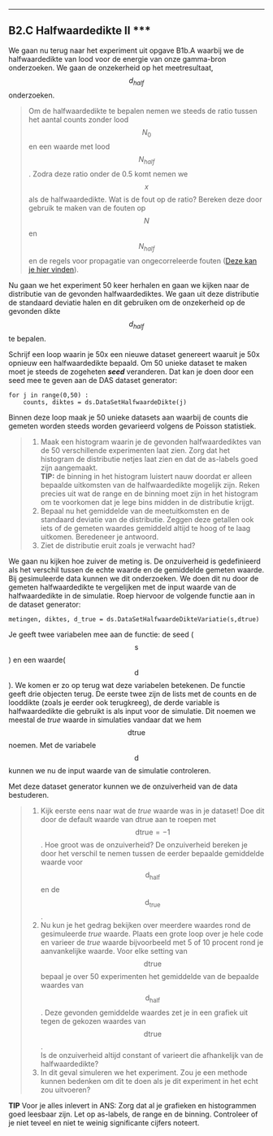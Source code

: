 *****
<a name="B2.C"></a>

## B2.C Halfwaardedikte II ***

We gaan nu terug naar het experiment uit opgave B1b.A waarbij we de halfwaardedikte van lood voor de energie van onze gamma-bron onderzoeken. We gaan de onzekerheid op het meetresultaat, $$d_{half}$$ onderzoeken. 

> Om de halfwaardedikte te bepalen nemen we steeds de ratio tussen het aantal counts zonder lood $$N_0$$ en een waarde met lood $$N_{half}$$. Zodra deze ratio onder de 0.5 komt nemen we $$x$$ als de halfwaardedikte. Wat is de fout op de ratio? Bereken deze door gebruik te maken van de fouten op $$N$$ en $$N_{half}$$ en de regels voor propagatie van ongecorreleerde fouten ([Deze kan je hier vinden](/blok-2/foutenpropagatie)). 

Nu gaan we het experiment 50 keer herhalen en gaan we kijken naar de distributie van de gevonden halfwaardediktes. We gaan uit deze distributie de standaard deviatie halen en dit gebruiken om de onzekerheid op de gevonden dikte $$d_{half}$$ te bepalen.

Schrijf een loop waarin je 50x een nieuwe dataset genereert waaruit je 50x opnieuw een halfwaardedikte bepaald. Om 50 unieke dataset te maken moet je steeds de zogeheten ***seed*** veranderen. Dat kan je doen door een seed mee te geven aan de DAS dataset generator:
 	
 	for j in range(0,50) :
 		counts, diktes = ds.DataSetHalfwaardeDikte(j)

Binnen deze loop maak je 50 unieke datasets aan waarbij de counts die gemeten worden steeds worden gevarieerd volgens de Poisson statistiek. 

>  1. Maak een histogram waarin je de gevonden halfwaardediktes van de 50 verschillende experimenten laat zien. Zorg dat het histogram de distributie netjes laat zien en dat de as-labels goed zijn aangemaakt.<br>
> **TIP:** de binning in het histogram luistert nauw doordat er alleen bepaalde uitkomsten van de halfwaardedikte mogelijk zijn. Reken precies uit wat de range en de binning moet zijn in het histogram om te voorkomen dat je lege bins midden in de distributie krijgt.  
>  2. Bepaal nu het gemiddelde van de meetuitkomsten en de standaard deviatie van de distributie. Zeggen deze getallen ook iets of de gemeten waardes gemiddeld altijd te hoog of te laag uitkomen. Beredeneer je antwoord.
>  3. Ziet de distributie eruit zoals je verwacht had? 


 
We gaan nu kijken hoe zuiver de meting is. De onzuiverheid is gedefinieerd als het verschil tussen de echte waarde en de gemiddelde gemeten waarde. Bij gesimuleerde data kunnen we dit onderzoeken. 
We doen dit nu door de gemeten halfwaardedikte te vergelijken met de input waarde van de halfwaardedikte in de simulatie. Roep hiervoor de volgende functie aan in de dataset generator:

	metingen, diktes, d_true = ds.DataSetHalfwaardeDikteVariatie(s,dtrue)

Je geeft twee variabelen mee aan de functie: de seed ($$\text{s}$$) en een waarde($$\text{d}$$). We komen er zo op terug wat deze variabelen betekenen.
De functie geeft drie objecten terug. De eerste twee zijn de lists met de counts en de looddikte (zoals je eerder ook terugkreeg), de derde variable is halfwaardedikte die gebruikt is als input voor de simulatie. Dit noemen we meestal de *true* waarde in simulaties vandaar dat we hem $$\text{dtrue}$$ noemen. Met de variabele $$\text{d}$$ kunnen we nu de input waarde van de simulatie controleren. 

Met deze dataset generator kunnen we de onzuiverheid van de data bestuderen.

> 1. Kijk eerste eens naar wat de *true* waarde was in je dataset! Doe dit door de default waarde van dtrue aan te roepen met $$\text{dtrue}=-1$$. Hoe groot was de onzuiverheid? 
> De onzuiverheid bereken je door het verschil te nemen tussen de eerder bepaalde gemiddelde waarde voor $$\text{d}_{\text{half}}$$ en de $$\text{d}_{\text{true}}$$. 
> 2. Nu kun je het gedrag bekijken over meerdere waardes rond de gesimuleerde *true* waarde. Plaats een grote loop over je hele code en varieer de *true* waarde bijvoorbeeld met 5 of 10 procent rond je aanvankelijke waarde. Voor elke setting van $$\text{dtrue}$$ bepaal je over 50 experimenten het gemiddelde van de bepaalde waardes van $$\text{d}_{\text{half}}$$. Deze gevonden gemiddelde waardes zet je in een grafiek uit tegen de gekozen waardes van $$\text{dtrue}$$. <br>Is de onzuiverheid altijd constant of varieert die afhankelijk van de halfwaardedikte? 
> 3. In dit geval simuleren we het experiment. Zou je een methode kunnen bedenken om dit te doen als je dit experiment in het echt zou uitvoeren?

**TIP** Voor je alles inlevert in ANS: Zorg dat al je grafieken en histogrammen goed leesbaar zijn. Let op as-labels, de range en de binning. Controleer of je niet teveel en niet te weinig significante cijfers noteert.


